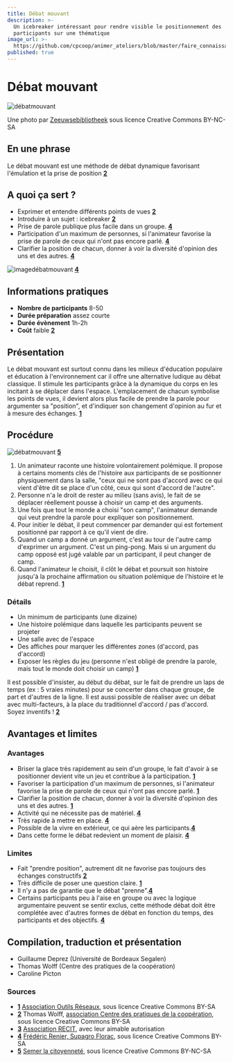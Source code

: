 ```yaml
---
title: Débat mouvant
description: >-
  Un icebreaker intéressant pour rendre visible le positionnement des
  participants sur une thématique
image_url: >-
  https://github.com/cpcoop/animer_ateliers/blob/master/faire_connaissance/debat_mouvant.jpg?raw=true
published: true
---
```


# Débat mouvant

![débatmouvant](http://farm6.staticflickr.com/5219/5475638695_2081440b2d_z.jpg)

Une photo par [Zeeuwsebibliotheek](https://www.flickr.com/photos/zeeuwsebibliotheek/5475638695) sous licence Creative Commons BY-NC-SA

## En une phrase
Le débat mouvant est une méthode de débat dynamique favorisant l'émulation et la prise de position **[2](#note)**

## A quoi ça sert ?
* Exprimer et entendre différents points de vues **[2](#note)**
* Introduire à un sujet : icebreaker **[2](#note)**
* Prise de parole publique plus facile dans un groupe. **[4](#note)**
* Participation d'un maximum de personnes, si l'animateur favorise la prise de parole de ceux qui n'ont pas encore parlé. **[4](#note)**
* Clarifier la position de chacun, donner à voir la diversité d'opinion des uns et des autres. **[4](#note)**

![imagedébatmouvant](http://ebook.coop-tic.eu/francais/cache/image_bf_imagedebat.jpg) **[4](#note)**

## Informations pratiques
* **Nombre de participants** 8-50
* **Durée préparation** assez courte
* **Durée évènement** 1h-2h
* **Coût** faible **[2](#note)**

## Présentation
Le débat mouvant est surtout connu dans les milieux d'éducation populaire et éducation à l'environnement car il offre une alternative ludique au débat classique. Il stimule les participants grâce à la dynamique du corps en les incitant à se déplacer dans l'espace. L'emplacement de chacun symbolise les points de vues, il devient alors plus facile de prendre la parole pour argumenter sa "position", et d'indiquer son changement d'opinion au fur et à mesure des échanges. **[1](#note)**

## Procédure

![débatmouvant](http://semerlacitoyennete.files.wordpress.com/2013/07/hpim2965.jpg?w=300&h=225) **[5](#note)**

1. Un animateur raconte une histoire volontairement polémique. Il propose à certains moments clés de l'histoire aux participants de se positionner physiquement dans la salle, "ceux qui ne sont pas d'accord avec ce qui vient d'être dit se place d'un côté, ceux qui sont d'accord de l'autre".
2. Personne n'a le droit de rester au milieu (sans avis), le fait de se déplacer réellement pousse à choisir un camp et des arguments.
3. Une fois que tout le monde a choisi "son camp", l'animateur demande qui veut prendre la parole pour expliquer son positionnement.
4. Pour initier le débat, il peut commencer par demander qui est fortement positionné par rapport à ce qu'il vient de dire.
5. Quand un camp a donné un argument, c'est au tour de l'autre camp d'exprimer un argument. C'est un ping-pong. Mais si un argument du camp opposé est jugé valable par un participant, il peut changer de camp.
6. Quand l'animateur le choisit, il clôt le débat et poursuit son histoire jusqu'à la prochaine affirmation ou situation polémique de l'histoire et le débat reprend. **[1](#note)**

### Détails
- Un minimum de participants (une dizaine)
- Une histoire polémique dans laquelle les participants peuvent se projeter
- Une salle avec de l'espace
- Des affiches pour marquer les différentes zones (d'accord, pas d'accord)
- Exposer les règles du jeu (personne n'est obligé de prendre la parole, mais tout le monde doit choisir un camp) **[1](#note)**

Il est possible d'insister, au début du débat, sur le fait de prendre un laps de temps (ex : 5 vraies minutes) pour se concerter dans chaque groupe, de part et d'autres de la ligne. Il est aussi possible de réaliser avec un débat avec multi-facteurs, à la place du traditionnel d'accord / pas d'accord. Soyez inventifs ! **[2](#note)**

## Avantages et limites
### Avantages
* Briser la glace très rapidement au sein d'un groupe, le fait d'avoir à se positionner devient vite un jeu et contribue à la participation. **[1](#note)**
* Favoriser la participation d'un maximum de personnes, si l'animateur favorise la prise de parole de ceux qui n'ont pas encore parlé. **[1](#note)**
* Clarifier la position de chacun, donner à voir la diversité d'opinion des uns et des autres. **[1](#note)**
* Activité qui ne nécessite pas de matériel. **[4](#note)**
* Très rapide à mettre en place. **[4](#note)**
* Possible de la vivre en extérieur, ce qui aère les participants.**[4](#note)**
* Dans cette forme le débat redevient un moment de plaisir. **[4](#note)**

### Limites
* Fait "prendre position", autrement dit ne favorise pas toujours des échanges constructifs **[2](#note)**
* Très difficile de poser une question claire.    **[1](#note)**
* Il n'y a pas de garantie que le débat "prenne".**[4](#note)**
* Certains participants peu à l'aise en groupe ou avec la logique argumentaire peuvent se sentir exclus, cette méthode débat doit être complétée avec d'autres formes de débat en fonction du temps, des participants et des objectifs. **[4](#note)**

## Compilation, traduction et présentation
* Guillaume Deprez (Université de Bordeaux Segalen)
* Thomas Wolff (Centre des pratiques de la coopération)
* Caroline Picton

### Sources

<a name="note">

* **[1](#note)** [Association Outils Réseaux](http://outils-reseaux.org/DebatMouvant), sous licence Creative Commons BY-SA
* **[2](#note)** Thomas Wolff, [association Centre des pratiques de la coopération](http://cpcoop.fr), sous licence Creative Commons BY-SA
* **[3](#note)** [Association RECIT](http://www.recit.net/?Le-debat-mouvant), avec leur aimable autorisation
* **[4](#note)** [Frédéric Renier, Supagro Florac](http://ebook.coop-tic.eu/francais/wakka.php?wiki=DebatMouvant), sous licence Creative Commons BY-SA
* **[5](#note)** [Semer la citoyenneté](http://semerlacitoyennete.wordpress.com/2013/07/), sous licence Creative Commons BY-NC-SA

